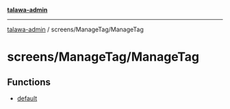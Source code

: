 [**talawa-admin**](../../../README.md)

***

[talawa-admin](../../../README.md) / screens/ManageTag/ManageTag

# screens/ManageTag/ManageTag

## Functions

- [default](functions/default.md)
